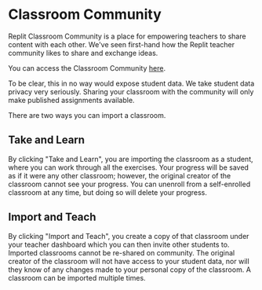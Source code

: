 # Classroom Community

Replit Classroom Community is a place for empowering teachers to share content
with each other. We've seen first-hand how the Replit teacher community likes
to share and exchange ideas.

You can access the Classroom Community [here](/community).

To be clear, this in no way would expose student data. We take student data privacy very
seriously. Sharing your classroom with the community will only make published
assignments available.

There are two ways you can import a classroom.

## Take and Learn

By clicking "Take and Learn", you are importing the classroom as a student, where
you can work through all the exercises.  Your progress will be saved as if it were
any other classroom; however, the original creator of the classroom cannot see your
progress.  You can unenroll from a self-enrolled classroom at any time, but doing so
will delete your progress.

## Import and Teach

By clicking "Import and Teach", you create a copy of that classroom under your
teacher dashboard which you can then invite other students to.  Imported classrooms
cannot be re-shared on community.  The original creator of the classroom will not
have access to your student data, nor will they know of any changes made to your
personal copy of the classroom.  A classroom can be imported multiple times.
